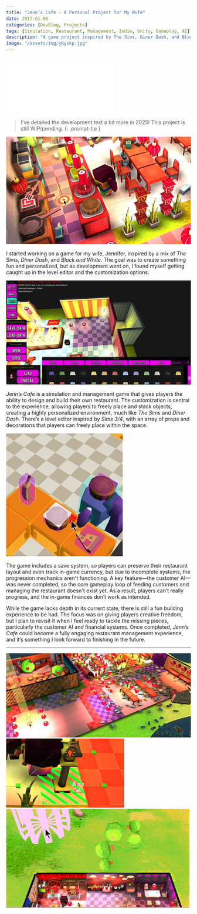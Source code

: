 ```yaml
---
title: "Jenn’s Cafe - A Personal Project for My Wife"
date: 2017-01-06
categories: [DevBlog, Projects]
tags: [Simulation, Restaurant, Management, Indie, Unity, Gameplay, AI]
description: "A game project inspired by The Sims, Diner Dash, and Black and White, created to impress my wife. Featuring custom restaurant building and management mechanics."
image: "/assets/img/yRyskp.jpg"
---
```


<iframe class="responsive-embed" src="//www.youtube.com/embed/CnQKxeq4tdY" frameborder="0" allowfullscreen></iframe>

> I've detailed the development text a bit more in 2025! This project is still WIP/pending.
{: .prompt-tip }


![lRDd9Xh](assets/img/yRyskp.jpg)

I started working on a game for my wife, Jennifer, inspired by a mix of *The Sims*, *Diner Dash*, and *Black and White*. The goal was to create something fun and personalized, but as development went on, I found myself getting caught up in the level editor and the customization options.

![lRDd9Xh](assets/img/DZ1nsPwW4AEB7gE.jpg)

*Jenn’s Cafe* is a simulation and management game that gives players the ability to design and build their own restaurant. The customization is central to the experience, allowing players to freely place and stack objects, creating a highly personalized environment, much like *The Sims* and *Diner Dash*. There’s a level editor inspired by *Sims 3/4*, with an array of props and decorations that players can freely place within the space.

![lRDd9Xh](assets/img/stacking.gif)

The game includes a save system, so players can preserve their restaurant layout and even track in-game currency, but due to incomplete systems, the progression mechanics aren't functioning. A key feature—the customer AI—was never completed, so the core gameplay loop of feeding customers and managing the restaurant doesn't exist yet. As a result, players can’t really progress, and the in-game finances don’t work as intended.

While the game lacks depth in its current state, there is still a fun building experience to be had. The focus was on giving players creative freedom, but I plan to revisit it when I feel ready to tackle the missing pieces, particularly the customer AI and financial systems. Once completed, *Jenn’s Cafe* could become a fully engaging restaurant management experience, and it’s something I look forward to finishing in the future.

---

![lRDd9Xh](assets/img/KQnkFb.jpg)
![lRDd9Xh](assets/img/KzCEMw.gif)
![lRDd9Xh](assets/img/Z3sGfG.gif)




